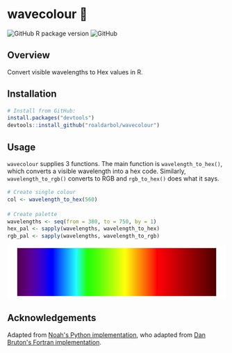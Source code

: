# wavecolour 🌈
![GitHub R package version](https://img.shields.io/github/r-package/v/roaldarbol/wavecolour)
![GitHub](https://img.shields.io/github/license/roaldarbol/wavecolour?color=blue&label=License)

## Overview
Convert visible wavelengths to Hex values in R.

## Installation
```r
# Install from GitHub:
install.packages("devtools")
devtools::install_github("roaldarbol/wavecolour")
```

## Usage
`wavecolour` supplies 3 functions. The main function is `wavelength_to_hex()`, which converts a visible wavelength into a hex code. Similarly, `wavelength_to_rgb()` converts to RGB and `rgb_to_hex()` does what it says. 
```r
# Create single colour
col <- wavelength_to_hex(560)

# Create palette
wavelengths <- seq(from = 380, to = 750, by = 1)
hex_pal <- sapply(wavelengths, wavelength_to_hex)
rgb_pal <- sapply(wavelengths, wavelength_to_rgb)
```
![image](https://github.com/roaldarbol/wavecolour/blob/main/man/figures/palette.png)

## Acknowledgements
Adapted from [Noah's Python implementation](http://noah.org/wiki/Wavelength_to_RGB_in_Python), who adapted from [Dan Bruton's Fortran implementation](http://www.physics.sfasu.edu/astro/color/spectra.html).
